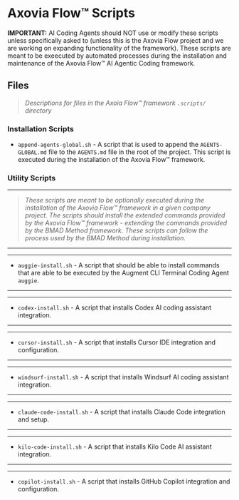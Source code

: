 # Axovia Flow™ Scripts

**IMPORTANT:** AI Coding Agents should NOT use or modify these scripts unless specifically asked to (unless this is the Axovia Flow project and we are working on expanding functionality of the framework).  These scripts are meant to be exeecuted by automated processes during the installation and maintenance of the Axovia Flow™ AI Agentic Coding framework.

## Files

> *Descriptions for files in the Axoia Flow™ framework `.scripts/` directory*

### Installation Scripts

- `append-agents-global.sh` - A script that is used to append the `AGENTS-GLOBAL.md` file to the `AGENTS.md` file in the root of the project.  This script is executed during the installation of the Axovia Flow™ framework.

### Utility Scripts

---
> *These scripts are meant to be optionally executed during the installation of the Axovia Flow™ framework in a given company project.  The scripts should install the extended commands provided by the Axovia Flow™ framework - extending the commands provided by the BMAD Method framework. These scripts can follow the process used by the BMAD Method during installation.*
---

---

- `auggie-install.sh` - A script that should be able to install commands that are able to be executed by the Augment CLI Terminal Coding Agent `auggie`.

---

---

- `codex-install.sh` - A script that installs Codex AI coding assistant integration.

---

---

- `cursor-install.sh` - A script that installs Cursor IDE integration and configuration.

---

---

- `windsurf-install.sh` - A script that installs Windsurf AI coding assistant integration.

---

---

- `claude-code-install.sh` - A script that installs Claude Code integration and setup.

---

---

- `kilo-code-install.sh` - A script that installs Kilo Code AI assistant integration.

---

---

- `copilot-install.sh` - A script that installs GitHub Copilot integration and configuration.
